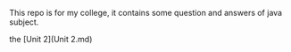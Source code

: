 This repo is for my college, it contains some question and answers of java subject.

the [Unit 2](Unit 2.md)
